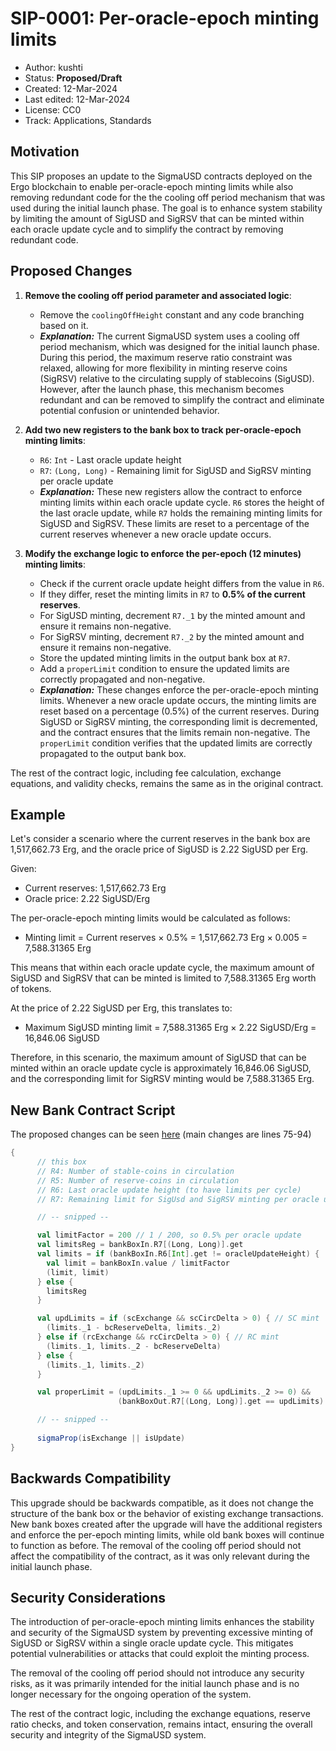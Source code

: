 # SIP-0001: Per-oracle-epoch minting limits

- Author: kushti
- Status: **Proposed/Draft**
- Created: 12-Mar-2024
- Last edited: 12-Mar-2024
- License: CC0
- Track: Applications, Standards

## Motivation

This SIP proposes an update to the SigmaUSD contracts deployed on the Ergo blockchain to enable per-oracle-epoch minting limits while also removing redundant code for the the cooling off period mechanism that was used during the initial launch phase. The goal is to enhance system stability by limiting the amount of SigUSD and SigRSV that can be minted within each oracle update cycle and to simplify the contract by removing redundant code.


## Proposed Changes

1. **Remove the cooling off period parameter and associated logic**:
   - Remove the `coolingOffHeight` constant and any code branching based on it.
   - ***Explanation:*** The current SigmaUSD system uses a cooling off period mechanism, which was designed for the initial launch phase. During this period, the maximum reserve ratio constraint was relaxed, allowing for more flexibility in minting reserve coins (SigRSV) relative to the circulating supply of stablecoins (SigUSD). However, after the launch phase, this mechanism becomes redundant and can be removed to simplify the contract and eliminate potential confusion or unintended behavior.

2. **Add two new registers to the bank box to track per-oracle-epoch minting limits**:
   - `R6`: `Int` - Last oracle update height 
   - `R7`: `(Long, Long)` - Remaining limit for SigUSD and SigRSV minting per oracle update
   - ***Explanation:*** These new registers allow the contract to enforce minting limits within each oracle update cycle. `R6` stores the height of the last oracle update, while `R7` holds the remaining minting limits for SigUSD and SigRSV. These limits are reset to a percentage of the current reserves whenever a new oracle update occurs.

3. **Modify the exchange logic to enforce the per-epoch (12 minutes) minting limits**:
   - Check if the current oracle update height differs from the value in `R6`.
   - If they differ, reset the minting limits in `R7` to **0.5% of the current reserves**.
   - For SigUSD minting, decrement `R7._1` by the minted amount and ensure it remains non-negative.
   - For SigRSV minting, decrement `R7._2` by the minted amount and ensure it remains non-negative.
   - Store the updated minting limits in the output bank box at `R7`.
   - Add a `properLimit` condition to ensure the updated limits are correctly propagated and non-negative.
   - ***Explanation:*** These changes enforce the per-oracle-epoch minting limits. Whenever a new oracle update occurs, the minting limits are reset based on a percentage (0.5%) of the current reserves. During SigUSD or SigRSV minting, the corresponding limit is decremented, and the contract ensures that the limits remain non-negative. The `properLimit` condition verifies that the updated limits are correctly propagated to the output bank box.

The rest of the contract logic, including fee calculation, exchange equations, and validity checks, remains the same as in the original contract.


## Example

Let's consider a scenario where the current reserves in the bank box are 1,517,662.73 Erg, and the oracle price of SigUSD is 2.22 SigUSD per Erg.

Given:
- Current reserves: 1,517,662.73 Erg
- Oracle price: 2.22 SigUSD/Erg

The per-oracle-epoch minting limits would be calculated as follows:
- Minting limit = Current reserves × 0.5% = 1,517,662.73 Erg × 0.005 = 7,588.31365 Erg

This means that within each oracle update cycle, the maximum amount of SigUSD and SigRSV that can be minted is limited to 7,588.31365 Erg worth of tokens.

At the price of 2.22 SigUSD per Erg, this translates to:
- Maximum SigUSD minting limit = 7,588.31365 Erg × 2.22 SigUSD/Erg = 16,846.06 SigUSD

Therefore, in this scenario, the maximum amount of SigUSD that can be minted within an oracle update cycle is approximately 16,846.06 SigUSD, and the corresponding limit for SigRSV minting would be 7,588.31365 Erg.

## New Bank Contract Script

The proposed changes can be seen [here](https://gist.github.com/kushti/3f34ed7d70cc6919c29f5bc65772b02e) (main changes are lines 75-94)

```scala
{
      // this box
      // R4: Number of stable-coins in circulation
      // R5: Number of reserve-coins in circulation
      // R6: Last oracle update height (to have limits per cycle)
      // R7: Remaining limit for SigUsd and SigRSV minting per oracle update

      // -- snipped --

      val limitFactor = 200 // 1 / 200, so 0.5% per oracle update
      val limitsReg = bankBoxIn.R7[(Long, Long)].get
      val limits = if (bankBoxIn.R6[Int].get != oracleUpdateHeight) {
        val limit = bankBoxIn.value / limitFactor
        (limit, limit)
      } else {
        limitsReg
      }

      val updLimits = if (scExchange && scCircDelta > 0) { // SC mint
        (limits._1 - bcReserveDelta, limits._2)
      } else if (rcExchange && rcCircDelta > 0) { // RC mint
        (limits._1, limits._2 - bcReserveDelta)
      } else {
        (limits._1, limits._2)
      }

      val properLimit = (updLimits._1 >= 0 && updLimits._2 >= 0) &&
                        (bankBoxOut.R7[(Long, Long)].get == updLimits)

      // -- snipped --
  
      sigmaProp(isExchange || isUpdate)
}
```

## Backwards Compatibility

This upgrade should be backwards compatible, as it does not change the structure of the bank box or the behavior of existing exchange transactions. New bank boxes created after the upgrade will have the additional registers and enforce the per-epoch minting limits, while old bank boxes will continue to function as before. The removal of the cooling off period should not affect the compatibility of the contract, as it was only relevant during the initial launch phase.

## Security Considerations

The introduction of per-oracle-epoch minting limits enhances the stability and security of the SigmaUSD system by preventing excessive minting of SigUSD or SigRSV within a single oracle update cycle. This mitigates potential vulnerabilities or attacks that could exploit the minting process.

The removal of the cooling off period should not introduce any security risks, as it was primarily intended for the initial launch phase and is no longer necessary for the ongoing operation of the system.

The rest of the contract logic, including the exchange equations, reserve ratio checks, and token conservation, remains intact, ensuring the overall security and integrity of the SigmaUSD system.